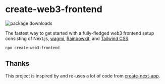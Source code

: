 # create-web3-frontend

![package downloads](https://img.shields.io/npm/dt/create-web3-frontend)

The fastest way to get started with a fully-fledged web3 frontend setup consisting of Next.js, [wagmi](https://wagmi.sh), [Rainbowkit](https://rainbowkit.com), and [Tailwind CSS](https://tailwindcss.com).

```bash
npx create-web3-frontend
```

## Thanks

This project is inspired by and re-uses a lot of code from [create-next-app](https://github.com/vercel/next.js/tree/canary/packages/create-next-app/).
